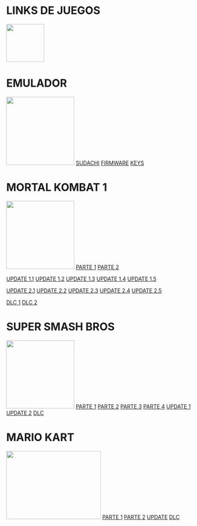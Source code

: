 <!DOCTYPE html>
<html>
<head>
	<meta charset="utf-8">
	<meta name="viewport" content="width=device-width, initial-scale=1">
</head>
<body>
	<h1>LINKS DE JUEGOS</h1>
	<div>
		<img src="https://upload.wikimedia.org/wikipedia/commons/3/38/Nintendo_switch_logo.png" height="100px"; width="100px">
	</div>
	<h1>EMULADOR</h1>
	<img src="https://cdn2.steamgriddb.com/logo_thumb/6ff94c902a662d2a4293180ff09ced44.png" height="180px" width="180px">
	<a href="https://sudachi.emuplace.app/">SUDACHI</a>
	<a href="https://prodkeys.net/latest-switch-firmwares-v3/">FIRMWARE</a>
	<a href="https://prodkeys.net/yuzu-prod-keys-v6/">KEYS</a>
<div>
<h1> MORTAL KOMBAT 1</h1>
<img src="https://upload.wikimedia.org/wikipedia/fr/c/cf/Logo_Mortal_Kombat_1_2024_new.png" width="180px" height="180px">
<a href="https://megaup.net/1Xgqo/Mortal_Kombat_1_(NSP)(eShop).part1.rar">PARTE 1</a> 
<a href="https://megaup.net/1Xgqv/Mortal_Kombat_1_(NSP)(eShop).part2.rar">PARTE 2</a>
	
	
 <a href="">UPDATE 1.1</a>
	<a href="">UPDATE 1.2</a>
	<a href="">UPDATE 1.3</a>
	<a href="">UPDATE 1.4</a>
	<a href="">UPDATE 1.5</a>
	
 
 <a href="">UPDATE 2.1</a>
	<a href="">UPDATE 2.2</a>
	<a href="">UPDATE 2.3</a>
	<a href="">UPDATE 2.4</a>
	<a href="">UPDATE 2.5</a>
	
 
 <a href="">DLC 1</a>
	<a href="">DLC 2</a>
<h1>SUPER SMASH BROS</h1>
<img src="https://images.gamebanana.com/img/ss/mods/63ce38c532361.jpg" width="180px" height="180px">
<a href="https://megaup.net/1w57t/SSB-U-RF-NSwTcH-NSP-Ziperto.part1.rar">PARTE 1</a>
<a href="https://megaup.net/1w5at/SSB-U-RF-NSwTcH-NSP-Ziperto.part2.rar">PARTE 2</a>
<a href="https://megaup.net/1w5dx/SSB-U-RF-NSwTcH-NSP-Ziperto.part3.rar">PARTE 3</a>
<a href="https://megaup.net/1w5gd/SSB-U-RF-NSwTcH-NSP-Ziperto.part4.rar">PARTE 4</a>
<a href="https://megaup.net/a5b3bdc7e8cae0f479c9547fbb4a5236/Super_Smash_Bros._Ultimate_[01006A800016E800][v1900544][US].nsp.rar">UPDATE 1</a>
<a href="https://megaup.net/l0Abm/Super_Smash_Bros._Ultimate_[01006A800016E800][v1835008][US].nsp.rar">UPDATE 2</a>
<a href="https://megaup.net/5c7b4badfbe960a6c756bbc0391cf4de/SSBU_[99DLC][US]_NSP_(2).rar">DLC</a>
<h1>MARIO KART</h1>
<img src="https://assets.nintendo.com/image/upload/ar_16:9,c_lpad,w_656/b_white/f_auto/q_auto/ncom/software/switch/70010000000153/de697f487a36d802dd9a5ff0341f717c8486221f2f1219b675af37aca63bc453" width="250px" height="180px">
<a href="https://megaup.net/2j2H9/Mario_Kart_8_Deluxe_[0100152000022000][v0].nsp.part1.rar">PARTE 1</a>
<a href="https://megaup.net/2j2H7/Mario_Kart_8_Deluxe_[0100152000022000][v0].nsp.part2.rar">PARTE 2</a>
<a href="https://megaup.net/0be475c436388f50beb8c231223adc76/Mario_Kart_8_Deluxe_[0100152000022800][v1245184][US].nsp.rar">UPDATE</a>
<a href="https://megaup.net/1jxrr/Mario_Kart_8_Deluxe_(NSP)(Booster_Course_Wave_1_to_6).rar">DLC</a>
</div>
</body>
</html>
